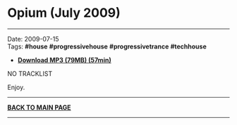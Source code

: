 # Opium (July 2009)

----

Date: 2009-07-15    
Tags: **#house** **#progressivehouse** **#progressivetrance** **#techhouse**

<!-- FIXME 
[![Opium (July 2009)](https://thumbnailer.mixcloud.com/unsafe/300x300/extaudio/2/7/5/a/3508-dfd1-4ef1-a634-ca8dec3a5eee)](https://www.mixcloud.com/progressiveawake/7-months-of-dream-july-2009/)
-->

<!-- FIXME 
* [**Listen on MIXCLOUD (60min)**](https://www.mixcloud.com/progressiveawake/7-months-of-dream-july-2009/) -->
* [**Download MP3 (79MB) (57min)**](https://1drv.ms/u/s!Alo3H0XlzdZxgUsgOC46xPQcvmr3?e=4f3XSb)  

NO TRACKLIST 

<!-- FIXME 
* _intro:_ marcin nowakowski – smooth night
* luciano di nardo – anymore (chris reece remix)
* fuzzy hair – be free (thomas schwartz mix)
* rick costa – broken box (original mix)
* starchaser – a new society (thomas schwartz mix)
* dj tatana – somebody (leventina remix)
* max linen – neon lights (thomas schwartz rmx)
* radio k ft. randy roberts – coming (chris reece remix)
* dinka – chemistry (original mix)
* joanna – sometimes (matt cerf dub mix)
* mossy – it works (original mix)
* dj tatana – spring breeze (martin roth summer style remix)


All tracks are available to buy on <a href="http://beatport.com" target="_blank">Beatport</a>.
-->
Enjoy.

----

[**BACK TO MAIN PAGE**](./README.md)

---- 
